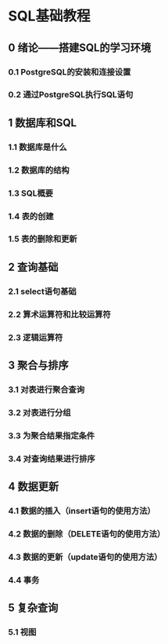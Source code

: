 # SQL基础教程

## 0 绪论——搭建SQL的学习环境

### 0.1 PostgreSQL的安装和连接设置

### 0.2 通过PostgreSQL执行SQL语句

## 1 数据库和SQL

### 1.1 数据库是什么

### 1.2 数据库的结构

### 1.3 SQL概要

### 1.4 表的创建

### 1.5 表的删除和更新

## 2 查询基础

### 2.1 select语句基础

### 2.2 算术运算符和比较运算符

### 2.3 逻辑运算符

## 3 聚合与排序

### 3.1 对表进行聚合查询

### 3.2 对表进行分组

### 3.3 为聚合结果指定条件

### 3.4 对查询结果进行排序

## 4 数据更新

### 4.1 数据的插入（insert语句的使用方法）

### 4.2 数据的删除（DELETE语句的使用方法）

### 4.3 数据的更新（update语句的使用方法）

### 4.4 事务

## 5 复杂查询

### 5.1 视图
